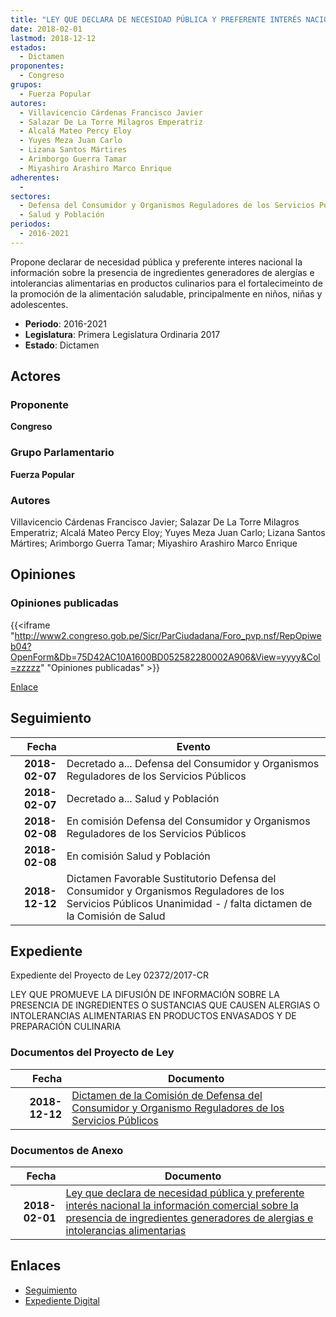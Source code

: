 ```yaml
---
title: "LEY QUE DECLARA DE NECESIDAD PÚBLICA Y PREFERENTE INTERÉS NACIONAL LA INFORMACIÓN COMERCIAL SOBRE LA PRESENCIA DE INGREDIENTES GENERADORES DE ALERGIAS E INTOLERANCIAS ALIMENTARIAS"
date: 2018-02-01
lastmod: 2018-12-12
estados: 
  - Dictamen
proponentes: 
  - Congreso
grupos: 
  - Fuerza Popular
autores: 
  - Villavicencio Cárdenas Francisco Javier
  - Salazar De La Torre Milagros Emperatriz
  - Alcalá Mateo Percy Eloy
  - Yuyes Meza Juan Carlo
  - Lizana Santos Mártires
  - Arimborgo Guerra Tamar
  - Miyashiro Arashiro Marco Enrique
adherentes: 
  - 
sectores: 
  - Defensa del Consumidor y Organismos Reguladores de los Servicios Públicos
  - Salud y Población
periodos: 
  - 2016-2021
---
```


Propone declarar de necesidad pública y preferente interes nacional la información sobre la presencia de ingredientes generadores de alergías e intolerancias alimentarias en productos culinarios para el fortalecimeinto de la promoción de la alimentación saludable, principalmente en niños, niñas y adolescentes.

- **Periodo**: 2016-2021
- **Legislatura**: Primera Legislatura Ordinaria 2017
- **Estado**: Dictamen

## Actores

### Proponente

**Congreso**

### Grupo Parlamentario

**Fuerza Popular**

### Autores

Villavicencio Cárdenas Francisco Javier; Salazar De La Torre Milagros Emperatriz; Alcalá Mateo Percy Eloy; Yuyes Meza Juan Carlo; Lizana Santos Mártires; Arimborgo Guerra Tamar; Miyashiro Arashiro Marco Enrique


## Opiniones

### Opiniones publicadas

{{<iframe "http://www2.congreso.gob.pe/Sicr/ParCiudadana/Foro_pvp.nsf/RepOpiweb04?OpenForm&Db=75D42AC10A1600BD052582280002A906&View=yyyy&Col=zzzzz" "Opiniones publicadas" >}}

[Enlace](http://www2.congreso.gob.pe/Sicr/ParCiudadana/Foro_pvp.nsf/RepOpiweb04?OpenForm&Db=75D42AC10A1600BD052582280002A906&View=yyyy&Col=zzzzz)

## Seguimiento

| Fecha | Evento |
|------:|--------|
| **2018-02-07** | Decretado a... Defensa del Consumidor y Organismos Reguladores de los Servicios Públicos|
| **2018-02-07** | Decretado a... Salud y Población|
| **2018-02-08** | En comisión Defensa del Consumidor y Organismos Reguladores de los Servicios Públicos|
| **2018-02-08** | En comisión Salud y Población|
| **2018-12-12** | Dictamen Favorable Sustitutorio Defensa del Consumidor y Organismos Reguladores de los Servicios Públicos Unanimidad - / falta dictamen de la Comisión de Salud|


## Expediente

Expediente del Proyecto de Ley 02372/2017-CR

LEY QUE PROMUEVE LA DIFUSIÓN DE INFORMACIÓN SOBRE LA PRESENCIA DE INGREDIENTES O SUSTANCIAS QUE CAUSEN ALERGIAS O INTOLERANCIAS ALIMENTARIAS EN PRODUCTOS ENVASADOS Y DE PREPARACIÓN CULINARIA


### Documentos del Proyecto de Ley

| Fecha | Documento |
|------:|--------|
| **2018-12-12** | [Dictamen de la Comisión de Defensa del Consumidor y Organismo Reguladores de los Servicios Públicos](http://www.leyes.congreso.gob.pe/Documentos/2016_2021/Dictamenes/Proyectos_de_Ley/02372DC06MAY20181212.pdf) |

### Documentos de Anexo

| Fecha | Documento |
|------:|--------|
| **2018-02-01** | [Ley que declara de necesidad pública y preferente interés nacional la información comercial sobre la presencia de ingredientes generadores de alergias e intolerancias alimentarias](http://www.leyes.congreso.gob.pe/Documentos/2016_2021/Proyectos_de_Ley_y_de_Resoluciones_Legislativas/PL0236620180201.pdf) |

## Enlaces 

- [Seguimiento](http://www2.congreso.gob.pe/Sicr/TraDocEstProc/CLProLey2016.nsf/f7fff46988ca05b1052578e100829cc7/9eac8903898f66ef0525822700822163?OpenDocument)
- [Expediente Digital](http://www2.congreso.gob.pe/Sicr/TraDocEstProc/CLProLey2016.nsf/f7fff46988ca05b1052578e100829cc7/9eac8903898f66ef0525822700822163?OpenDocument&Click=05257FB7005EB655.eb71d0cf91d8294e05256cdf006b5706/$Body/0.1C6C)
